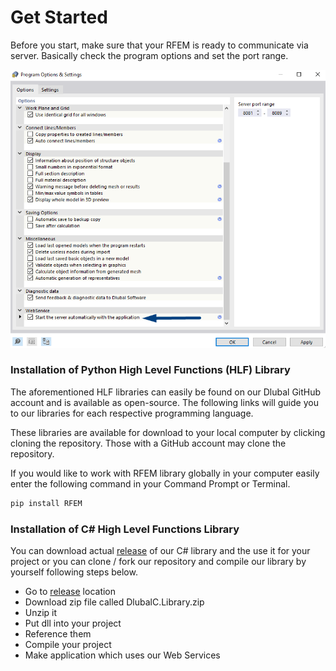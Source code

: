 # Get Started

Before you start, make sure that your RFEM is ready to communicate via server. Basically check the program options and set the port range.

![server](./img/serverOption.png)

### Installation of Python High Level Functions (HLF) Library

The aforementioned HLF libraries can easily be found on our Dlubal GitHub account and is available as open-source. The following links will guide you to our libraries for each respective programming language.

These libraries are available for download to your local computer by clicking cloning the repository. Those with a GitHub account may clone the repository.

If you would like to work with RFEM library globally in your computer easily enter the following command in your Command Prompt or Terminal.

```py
pip install RFEM
```

### Installation of C# High Level Functions Library

You can download actual [release](https://github.com/Dlubal-Software/Dlubal_CSharp_Client/releases/) of our C# library and the use it for your project or you can clone / fork our repository and compile our library by yourself following steps below.

- Go to [release](https://github.com/Dlubal-Software/Dlubal_CSharp_Client/releases/) location
- Download zip file called DlubalC.Library.zip
- Unzip it
- Put dll into your project
- Reference them
- Compile your project
- Make application which uses our Web Services
